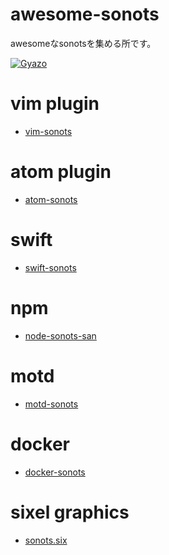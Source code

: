 # awesome-sonots
awesomeなsonotsを集める所です。

[![Gyazo](http://i.gyazo.com/749b11f9a2a3e3b9c777ac021f4675f2.png)](http://gyazo.com/749b11f9a2a3e3b9c777ac021f4675f2)

# vim plugin

- [vim-sonots](https://github.com/mattn/vim-sonots)

# atom plugin

- [atom-sonots](https://github.com/hokaccha/atom-sonots)
 
# swift

- [swift-sonots](https://github.com/punytan/swift-sonots)


# npm
- [node-sonots-san](https://github.com/watilde/node-sonots-san)

# motd
- [motd-sonots](https://gist.github.com/chiastolite/7a953ba33afc342b0c42)

# docker
- [docker-sonots](https://twitter.com/deeeet/status/577389274154213376)

# sixel graphics
- [sonots.six](https://gist.github.com/mattn/f5e3e7f980147495a74d)
